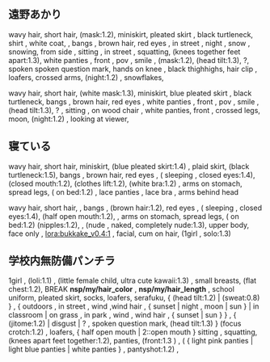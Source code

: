 ## 遠野あかり

wavy hair,  short hair,  (mask:1.2),  miniskirt,  pleated skirt ,  black turtleneck,  shirt ,  white coat,   ,  bangs , brown hair,  red eyes ,  in street , night , snow , snowing,  from side , sitting , in street , squatting,  (knees together feet apart:1.3),  white panties , front , pov , smile , (mask:1.2), (head tilt:1.3),  ?,  spoken spoken question mark,  hands on knee ,  black thighhighs,  hair clip ,  loafers,  crossed arms,  (night:1.2) ,  snowflakes, 

wavy hair,  short hair,  (white mask:1.3),  miniskirt,  blue pleated skirt ,  black turtleneck,   bangs , brown hair,  red eyes ,  white panties , front , pov , smile ,  (head tilt:1.3),  ? , sitting , on wood  chair ,   white panties,  front ,  crossed legs,  moon,  (night:1.2) , looking at viewer, 


## 寝ている
wavy hair,  short hair,    miniskirt,  (blue pleated skirt:1.4) , plaid skirt,   (black turtleneck:1.5),   bangs , brown hair,  red eyes ,   (  sleeping , closed eyes:1.4),   (closed mouth:1.2),  (clothes lift:1.2),  (white bra:1.2) ,  arms on stomach,  spread legs, ( on bed:1.2) , lace panties , lace bra , arms behind head 

wavy hair,  short hair,  ,   bangs , (brown hair:1.2),  red eyes ,   (  sleeping , closed eyes:1.4),   (half open mouth:1.2),  ,  arms on stomach,  spread legs, ( on bed:1.2)  (nipples:1.2),  , (nude , naked, completely nude:1.3),  upper body,  face only , <lora:bukkake_v0.4:1> , facial,  cum on hair,  (1girl , solo:1.3)


## 学校内無防備パンチラ

 1girl ,  (loli:1.1) ,  (little female child,   ultra cute kawaii:1.3)  , small breasts, (flat chest:1.2),  BREAK __nsp/my/hair_color__ , __nsp/my/hair_length__ , school uniform,  pleated skirt,  socks,  loafers,  serafuku, 
{ (head tilt:1.2) | (sweat:0.8) } ,  { outdoors , in street , wind ,wind hair  , { sunset | night , moon | sun }    | in classroom | on grass , in park , wind , wind hair , { sunset | sun }  }  , { (jitome:1.2)  | disgust | ? , spoken question mark, (head tilt:1.3)   }   (focus crotch:1.2) , loafers, { half open mouth | 2::open mouth } 
sitting , squatting,  (knees apart feet together:1.2),  panties,  (front:1.3 ) , ( { light pink panties | light blue panties  | white panties } , pantyshot:1.2) , 



